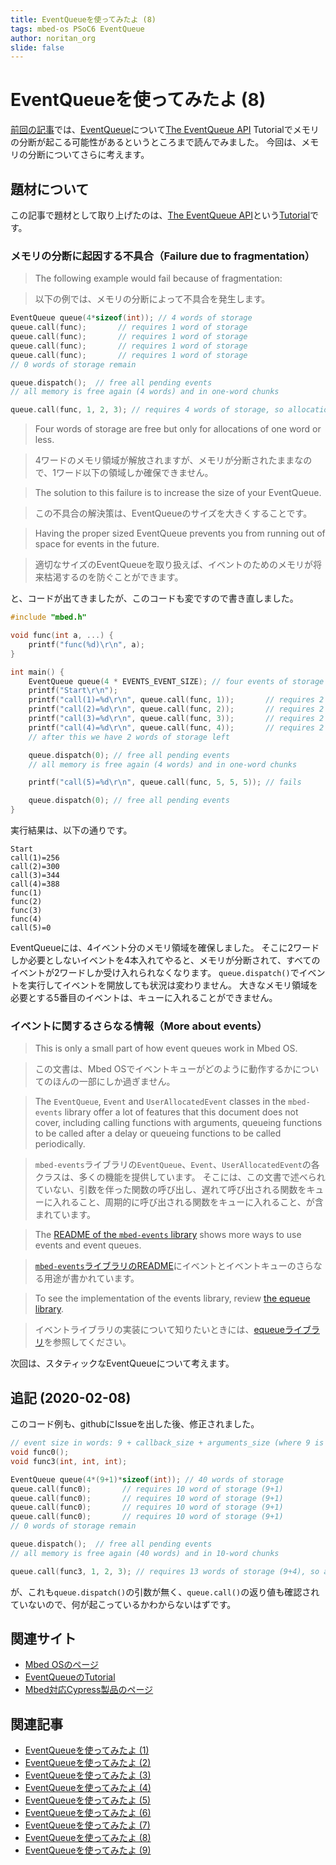 ```yaml
---
title: EventQueueを使ってみたよ (8)
tags: mbed-os PSoC6 EventQueue
author: noritan_org
slide: false
---
```

# EventQueueを使ってみたよ (8)

[前回の記事][(7)]では、[EventQueue]について[The EventQueue API] Tutorialでメモリの分断が起こる可能性があるというところまで読んでみました。
今回は、メモリの分断についてさらに考えます。

## 題材について

この記事で題材として取り上げたのは、[The EventQueue API]という[Tutorial]です。

### メモリの分断に起因する不具合（Failure due to fragmentation）

> The following example would fail because of fragmentation:

> 以下の例では、メモリの分断によって不具合を発生します。

```cpp
EventQueue queue(4*sizeof(int)); // 4 words of storage
queue.call(func);       // requires 1 word of storage
queue.call(func);       // requires 1 word of storage
queue.call(func);       // requires 1 word of storage
queue.call(func);       // requires 1 word of storage
// 0 words of storage remain

queue.dispatch();  // free all pending events
// all memory is free again (4 words) and in one-word chunks

queue.call(func, 1, 2, 3); // requires 4 words of storage, so allocation fails
```

> Four words of storage are free but only for allocations of one word or less.

> 4ワードのメモリ領域が解放されますが、メモリが分断されたままなので、1ワード以下の領域しか確保できません。

> The solution to this failure is to increase the size of your EventQueue.

> この不具合の解決策は、EventQueueのサイズを大きくすることです。

> Having the proper sized EventQueue prevents you from running out of space for events in the future.

> 適切なサイズのEventQueueを取り扱えば、イベントのためのメモリが将来枯渇するのを防ぐことができます。

と、コードが出てきましたが、このコードも変ですので書き直しました。

```cpp
#include "mbed.h"

void func(int a, ...) {
    printf("func(%d)\r\n", a);
}

int main() {
    EventQueue queue(4 * EVENTS_EVENT_SIZE); // four events of storage
    printf("Start\r\n");
    printf("call(1)=%d\r\n", queue.call(func, 1));       // requires 2 words of storage
    printf("call(2)=%d\r\n", queue.call(func, 2));       // requires 2 words of storage
    printf("call(3)=%d\r\n", queue.call(func, 3));       // requires 2 words of storage
    printf("call(4)=%d\r\n", queue.call(func, 4));       // requires 2 words of storage
    // after this we have 2 words of storage left

    queue.dispatch(0); // free all pending events
    // all memory is free again (4 words) and in one-word chunks

    printf("call(5)=%d\r\n", queue.call(func, 5, 5, 5)); // fails

    queue.dispatch(0); // free all pending events
}
```

実行結果は、以下の通りです。

```plaintext
Start
call(1)=256
call(2)=300
call(3)=344
call(4)=388
func(1)
func(2)
func(3)
func(4)
call(5)=0
```

EventQueueには、4イベント分のメモリ領域を確保しました。
そこに2ワードしか必要としないイベントを4本入れてやると、メモリが分断されて、すべてのイベントが2ワードしか受け入れられなくなります。
`queue.dispatch()`でイベントを実行してイベントを開放しても状況は変わりません。
大きなメモリ領域を必要とする5番目のイベントは、キューに入れることができません。

### イベントに関するさらなる情報（More about events）

> This is only a small part of how event queues work in Mbed OS.

> この文書は、Mbed OSでイベントキューがどのように動作するかについてのほんの一部にしか過ぎません。

> The `EventQueue`, `Event` and `UserAllocatedEvent` classes in the `mbed-events` library offer a lot of features that this document does not cover, including calling functions with arguments, queueing functions to be called after a delay or queueing functions to be called periodically.

> `mbed-events`ライブラリの`EventQueue`、`Event`、`UserAllocatedEvent`の各クラスは、多くの機能を提供しています。
> そこには、この文書で述べられていない、引数を伴った関数の呼び出し、遅れて呼び出される関数をキューに入れること、周期的に呼び出される関数をキューに入れること、が含まれています。

> The [README of the `mbed-events` library][mbed-events readme] shows more ways to use events and event queues.

> [`mbed-events`ライブラリのREADME][mbed-events readme]にイベントとイベントキューのさらなる用途が書かれています。

> To see the implementation of the events library, review [the equeue library][equeue library].

> イベントライブラリの実装について知りたいときには、[equeueライブラリ][equeue library]を参照してください。


次回は、スタティックなEventQueueについて考えます。


## 追記 (2020-02-08)

このコード例も、githubにIssueを出した後、修正されました。

```cpp
// event size in words: 9 + callback_size + arguments_size (where 9 is internal space for event data)
void func0();
void func3(int, int, int);

EventQueue queue(4*(9+1)*sizeof(int)); // 40 words of storage
queue.call(func0);       // requires 10 word of storage (9+1)
queue.call(func0);       // requires 10 word of storage (9+1)
queue.call(func0);       // requires 10 word of storage (9+1)
queue.call(func0);       // requires 10 word of storage (9+1)
// 0 words of storage remain

queue.dispatch();  // free all pending events
// all memory is free again (40 words) and in 10-word chunks

queue.call(func3, 1, 2, 3); // requires 13 words of storage (9+4), so allocation fails
```

が、これも`queue.dispatch()`の引数が無く、`queue.call()`の返り値も確認されていないので、何が起こっているかわからないはずです。


## 関連サイト
* [Mbed OSのページ][Mbed OS]
* [EventQueueのTutorial][The EventQueue API]
* [Mbed対応Cypress製品のページ][mbed cypress]

## 関連記事
* [EventQueueを使ってみたよ (1)][(1)]
* [EventQueueを使ってみたよ (2)][(2)]
* [EventQueueを使ってみたよ (3)][(3)]
* [EventQueueを使ってみたよ (4)][(4)]
* [EventQueueを使ってみたよ (5)][(5)]
* [EventQueueを使ってみたよ (6)][(6)]
* [EventQueueを使ってみたよ (7)][(7)]
* [EventQueueを使ってみたよ (8)][(8)]
* [EventQueueを使ってみたよ (9)][(9)]

[(1)]:./chap1.md
[(2)]:./chap2.md
[(3)]:./chap3.md
[(4)]:./chap4.md
[(5)]:./chap5.md
[(6)]:./chap6.md
[(7)]:./chap7.md
[(8)]:./chap8.md
[(9)]:./chap9.md
[PSoC 6]:https://www.cypress.com/psoc6
[Mbed OS]:https://www.mbed.com/platform/mbed-os/
[mbed cypress]:https://os.mbed.com/teams/Cypress/
[EventQueue]:https://os.mbed.com/docs/mbed-os/v5.15/apis/eventqueue.html
[The EventQueue API]:https://os.mbed.com/docs/mbed-os/v5.15/tutorials/the-eventqueue-api.html
[Tutorial]:https://os.mbed.com/docs/mbed-os/v5.15/tutorials/index.html
[mbed-events readme]:https://github.com/ARMmbed/mbed-os/blob/master/events/README.md
[equeue library]:https://os.mbed.com/docs/mbed-os/v5.15/mbed-os-api-doxy/_event_queue_8h_source.html
